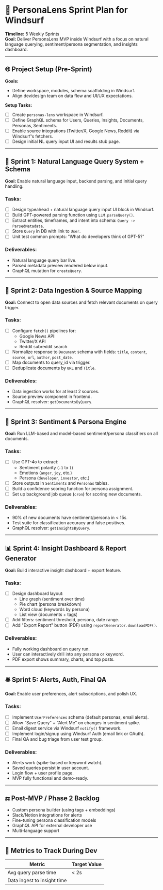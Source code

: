 # 🏁 PersonaLens Sprint Plan for Windsurf

**Timeline:** 5 Weekly Sprints  
**Goal:** Deliver PersonaLens MVP inside Windsurf with a focus on natural language querying, sentiment/persona segmentation, and insights dashboard.

---

## 🌐 Project Setup (Pre-Sprint)

**Goals:**
- Define workspace, modules, schema scaffolding in Windsurf.
- Align dev/design team on data flow and UI/UX expectations.

**Setup Tasks:**
- [ ] Create `personas-lens` workspace in Windsurf.
- [ ] Define GraphQL schema for Users, Queries, Insights, Documents, Personas, Sentiments.
- [ ] Enable source integrations (Twitter/X, Google News, Reddit) via Windsurf's fetchers.
- [ ] Design initial NL query input UI and results stub page.

---

## 🚀 Sprint 1: Natural Language Query System + Schema

**Goal:** Enable natural language input, backend parsing, and initial query handling.

### Tasks:
- [ ] Design typeahead + natural language query input UI block in Windsurf.
- [ ] Build GPT-powered parsing function using `LLM.parseQuery()`.
- [ ] Extract entities, timeframes, and intent into schema: `Query -> ParsedMetadata`.
- [ ] Store `Query` in DB with link to `User`.
- [ ] Unit test common prompts: “What do developers think of GPT-5?”

### Deliverables:
- Natural language query bar live.
- Parsed metadata preview rendered below input.
- GraphQL mutation for `createQuery`.

---

## 📡 Sprint 2: Data Ingestion & Source Mapping

**Goal:** Connect to open data sources and fetch relevant documents on query trigger.

### Tasks:
- [ ] Configure `fetch()` pipelines for:
  - Google News API
  - Twitter/X API
  - Reddit subreddit search
- [ ] Normalize response to `Document` schema with fields: `title`, `content`, `source`, `url`, `author`, `post_date`.
- [ ] Map documents to query_id via trigger.
- [ ] Deduplicate documents by `URL` and `Title`.

### Deliverables:
- Data ingestion works for at least 2 sources.
- Source preview component in frontend.
- GraphQL resolver: `getDocumentsByQuery`.

---

## 🧠 Sprint 3: Sentiment & Persona Engine

**Goal:** Run LLM-based and model-based sentiment/persona classifiers on all documents.

### Tasks:
- [ ] Use GPT-4o to extract:
  - Sentiment polarity (`-1` to `1`)
  - Emotions (`anger`, `joy`, etc.)
  - Persona (`developer`, `investor`, etc.)
- [ ] Store outputs in `Sentiments` and `Personas` tables.
- [ ] Build a confidence scoring function for persona assignment.
- [ ] Set up background job queue (`cron`) for scoring new documents.

### Deliverables:
- 90% of new documents have sentiment/persona in < 15s.
- Test suite for classification accuracy and false positives.
- GraphQL resolver: `getInsightsByQuery`.

---

## 📊 Sprint 4: Insight Dashboard & Report Generator

**Goal:** Build interactive insight dashboard + export feature.

### Tasks:
- [ ] Design dashboard layout:
  - Line graph (sentiment over time)
  - Pie chart (persona breakdown)
  - Word cloud (keywords by persona)
  - List view (documents + tags)
- [ ] Add filters: sentiment threshold, persona, date range.
- [ ] Add "Export Report" button (PDF) using `reportGenerator.downloadPDF()`.

### Deliverables:
- Fully working dashboard on query run.
- User can interactively drill into any persona or keyword.
- PDF export shows summary, charts, and top posts.

---

## 🛎 Sprint 5: Alerts, Auth, Final QA

**Goal:** Enable user preferences, alert subscriptions, and polish UX.

### Tasks:
- [ ] Implement `UserPreferences` schema (default personas, email alerts).
- [ ] Allow “Save Query” + “Alert Me” on changes in sentiment spike.
- [ ] Email digest service via Windsurf `notify()` framework.
- [ ] Implement login/signup using Windsurf Auth (email link or OAuth).
- [ ] Final QA and bug triage from user test group.

### Deliverables:
- Alerts work (spike-based or keyword watch).
- Saved queries persist in user account.
- Login flow + user profile page.
- MVP fully functional and demo-ready.

---

## 🔚 Post-MVP / Phase 2 Backlog

- Custom persona builder (using tags + embeddings)
- Slack/Notion integrations for alerts
- Fine-tuning persona classification models
- GraphQL API for external developer use
- Multi-language support

---

## 🧪 Metrics to Track During Dev

| Metric                       | Target Value |
|------------------------------|--------------|
| Avg query parse time         | < 2s         |
| Data ingest to insight time
